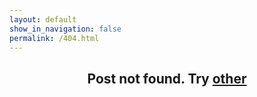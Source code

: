 ```yaml
---
layout: default
show_in_navigation: false
permalink: /404.html
---
```


<h2><center>Post not found. Try <a href="{{site.url}}">other</a></center></h2>